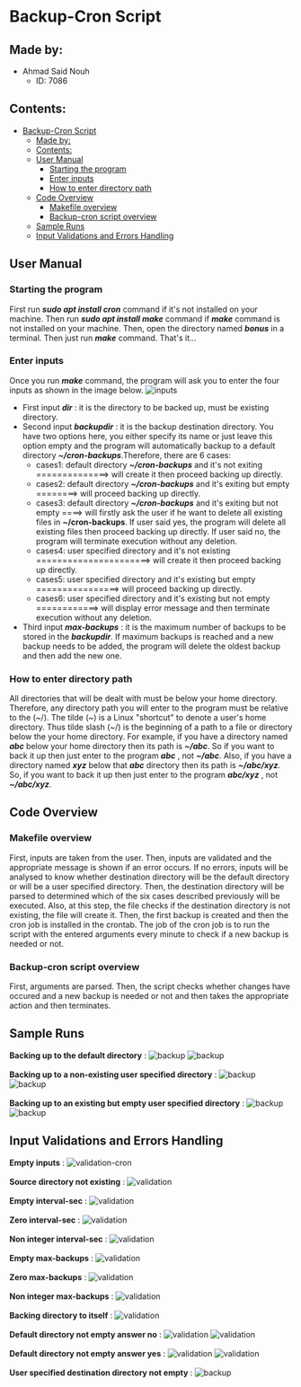 # Backup-Cron Script

## Made by:

- Ahmad Said Nouh
  - ID: 7086

## Contents:

- [Backup-Cron Script](#backup-cron-script)
  - [Made by:](#made-by)
  - [Contents:](#contents)
  - [User Manual](#user-manual)
    - [Starting the program](#starting-the-program)
    - [Enter inputs](#enter-inputs)
    - [How to enter directory path](#how-to-enter-directory-path)
  - [Code Overview](#code-overview)
    - [Makefile overview](#makefile-overview)
    - [Backup-cron script overview](#backup-cron-script-overview) 
  - [Sample Runs](#sample-runs)
  - [Input Validations and Errors Handling](#input-validations-and-errors-handling)


## User Manual

### Starting the program

First run ___sudo apt install cron___ command if it's not installed on your machine. Then run ___sudo apt install make___ command if ___make___ command is not installed on your machine. Then, open the directory named ___bonus___ in a terminal. Then just run ___make___ command. That's it...  

### Enter inputs

Once you run ___make___ command, the program will ask you to enter the four inputs as shown in the image below. 
![inputs](imgs-backupd-cron/input.png)
- First input ___dir___ : it is the directory to be backed up, must be existing directory.
- Second input ___backupdir___ : it is the backup destination directory. You have two options here, you either specify its name or just leave this option empty and the program will automatically backup to a default directory ___~/cron-backups___.Therefore, there are 6 cases:
  - cases1: default directory ___~/cron-backups___ and it's not exiting ==============> will create it then proceed backing up directly. 
  - cases2: default directory ___~/cron-backups___ and it's exiting but empty ========> will proceed backing up directly. 					
  - cases3: default directory ___~/cron-backups___ and it's exiting but not empty ====> will firstly ask the user if he want to delete all existing files in __~/cron-backups__. If user said yes, the program will delete all existing files then proceed backing up directly. If user said no, the program will terminate execution without any deletion. 
  - cases4: user specified directory and it's not existing ======================> will create it then proceed backing up directly. 	
  - cases5: user specified directory and it's existing but empty ================> will proceed backing up directly. 						
  - cases6: user specified directory and it's existing but not empty ============> will display error message and then terminate execution without any deletion. 
- Third input ___max-backups___ : it is the maximum number of backups to be stored in the ___backupdir___. If maximum backups is reached and a new backup needs to be added, the program will delete the oldest backup and then add the new one.
  
### How to enter directory path
All directories that will be dealt with must be below your home directory. Therefore, any directory path you will enter to the program must be relative to the (\~/). The tilde (\~) is a Linux "shortcut" to denote a user's home directory. Thus tilde slash (\~/) is the beginning of a path to a file or directory below the your home directory. For example, if you have a directory named ___abc___ below your home directory then its path is ___~/abc___. So if you want to back it up then just enter to the program ___abc___ , not ___~/abc___. Also, if you have a directory named ___xyz___ below that ___abc___ directory then its path is ___~/abc/xyz___. So, if you want to back it up then just enter to the program ___abc/xyz___ , not ___~/abc/xyz___. 


## Code Overview

### Makefile overview
First, inputs are taken from the user. Then, inputs are validated and the appropriate message is shown if an error occurs. If no errors, inputs will be analysed to know whether destination directory will be the default directory or will be a user specified directory. Then, the destination directory will be parsed to determined which of the six cases described previously will be executed. Also, at this step, the file checks if the destination directory is not existing, the file will create it. Then, the first backup is created and then the cron job is installed in the crontab. The job of the cron job is to run the script with the entered arguments every minute to check if a new backup is needed or not.

### Backup-cron script overview
First, arguments are parsed. Then, the script checks whether changes have occured and a new backup is needed or not and then takes the appropriate action and then terminates.


## Sample Runs
__Backing up to the default directory__ :
![backup](imgs-backupd-cron/success1.png)
![backup](imgs-backupd-cron/success2.png)
</br></br>
__Backing up to a non-existing user specified directory__ :
![backup](imgs-backupd-cron/noDef1.png)
![backup](imgs-backupd-cron/noDef2.png)
</br></br>
__Backing up to an existing but empty user specified directory__ :
![backup](imgs-backupd-cron/noDefEmpty1.png)
![backup](imgs-backupd-cron/noDefEmpty2.png)


## Input Validations and Errors Handling

__Empty inputs__ :
![validation](imgs-backupd-cron/emptyInputsValid.png)-cron
</br></br>
__Source directory not existing__ :
![validation](imgs-backupd-cron/sourceNotExistValid.png)
</br></br>
__Empty interval-sec__ :
![validation](imgs-backupd-cron/intervalEmptyValid.png)
</br></br>
__Zero interval-sec__ :
![validation](imgs-backupd-cron/intervalZeroValid.png)
</br></br>
__Non integer interval-sec__ :
![validation](imgs-backupd-cron/intervalNonIntValid.png)
</br></br>
__Empty max-backups__ :
![validation](imgs-backupd-cron/max-backupsEmptyValid.png)
</br></br>
__Zero max-backups__ :
![validation](imgs-backupd-cron/max-backupsZeroValid.png)
</br></br>
__Non integer max-backups__ :
![validation](imgs-backupd-cron/max-backupsNonIntValid.png)
</br></br>
__Backing directory to itself__ :
![validation](imgs-backupd-cron/dirToItself.png)
</br></br>
__Default directory not empty answer no__ :
![validation](imgs-backupd-cron/defaultBackup1.png)
![validation](imgs-backupd-cron/defaultBackup2.png)
</br></br>
__Default directory not empty answer yes__ :
![validation](imgs-backupd-cron/defaultBackup3.png)
![validation](imgs-backupd-cron/defaultBackup4.png)
</br></br>
__User specified destination directory not empty__ :
![backup](imgs-backupd-cron/noDefNotEmpty.png)
